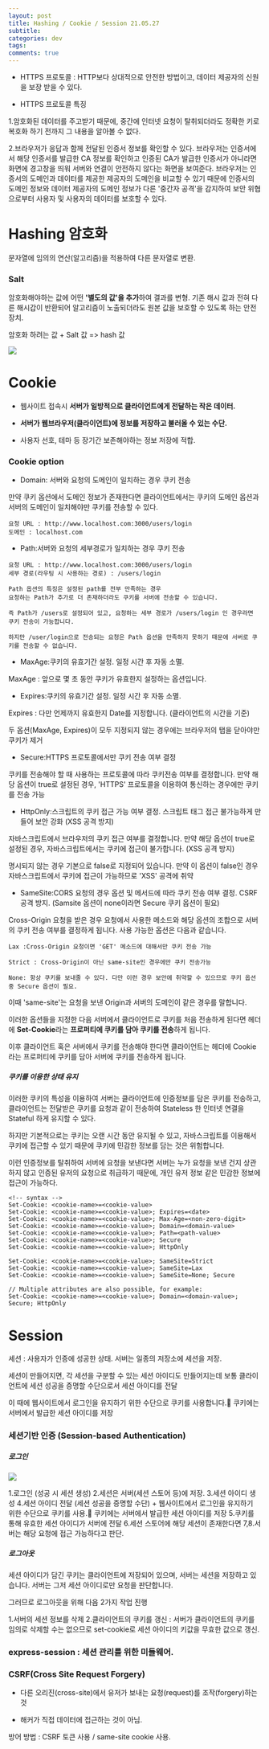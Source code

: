 ```yaml
--- 
layout: post  
title: Hashing / Cookie / Session 21.05.27
subtitle: 
categories: dev
tags: 
comments: true  
--- 
```


- HTTPS 프로토콜 : HTTP보다 상대적으로 안전한 방법이고, 데이터 제공자의 신원을 보장 받을 수 있다. 

- HTTPS 프로토콜 특징

1.암호화된 데이터를 주고받기 때문에, 중간에 인터넷 요청이 탈취되더라도 정확한 키로 복호화 하기 전까지 그 내용을 알아볼 수 없다.

2.브라우저가 응답과 함께 전달된 인증서 정보를 확인할 수 있다. 브라우저는 인증서에서 해당 인증서를 발급한 CA 정보를 확인하고 인증된 CA가 발급한 인증서가 아니라면 화면에 경고창을 띄워 서버와 연결이 안전하지 않다는 화면을 보여준다. 브라우저는 인증서의 도메인과 데이터를 제공한 제공자의 도메인을 비교할 수 있기 때문에 인증서의 도메인 정보와 데이터 제공자의 도메인 정보가 다른 '중간자 공격'을 감지하여 보안 위협으로부터 사용자 및 사용자의 데이터를 보호할 수 있다.

# Hashing 암호화

문자열에 임의의 연산(알고리즘)을 적용하여 다른 문자열로 변환. 

### Salt

암호화해야하는 값에 어떤 **'별도의 값'을 추가**하여 결과를 변형. 기존 해시 값과 전혀 다른 해시갑이 반환되어 알고리즘이 노출되더라도 원본 값을 보호할 수 있도록 하는 안전 장치.

암호화 하려는 값 + Salt 값 => hash 값

![](/assets/img/post/2021-05-27-11-18-06.png)

# Cookie

- 웹사이트 접속시 **서버가 일방적으로 클라이언트에게 전달하는 작은 데이터.** 

- **서버가 웹브라우저(클라이언트)에 정보를 저장하고 불러올 수 있는 수단.** 

- 사용자 선호, 테마 등 장기간 보존해야하는 정보 저장에 적합.

### Cookie option

- Domain: 서버와 요청의 도메인이 일치하는 경우 쿠키 전송

만약 쿠키 옵션에서 도메인 정보가 존재한다면 클라이언트에서는 쿠키의 도메인 옵션과 서버의 도메인이 일치해야만 쿠키를 전송할 수 있다.

```
요청 URL : http://www.localhost.com:3000/users/login
도메인 : localhost.com
```

- Path:서버와 요청의 세부경로가 일치하는 경우 쿠키 전송

```
요청 URL : http://www.localhost.com:3000/users/login
세부 경로(라우팅 시 사용하는 경로) : /users/login

Path 옵션의 특징은 설정된 path를 전부 만족하는 경우 
요청하는 Path가 추가로 더 존재하더라도 쿠키를 서버에 전송할 수 있습니다.

즉 Path가 /users로 설정되어 있고, 요청하는 세부 경로가 /users/login 인 경우라면 쿠키 전송이 가능합니다.

하지만 /user/login으로 전송되는 요청은 Path 옵션을 만족하지 못하기 때문에 서버로 쿠키를 전송할 수 없습니다.
```

- MaxAge:쿠키의 유효기간 설정. 일정 시간 후 자동 소멸.

MaxAge : 앞으로 몇 초 동안 쿠키가 유효한지 설정하는 옵션입니다.

- Expires:쿠키의 유효기간 설정. 일정 시간 후 자동 소멸.

Expires : 다만 언제까지 유효한지 Date를 지정합니다. (클라이언트의 시간을 기준)

두 옵션(MaxAge, Expires)이 모두 지정되지 않는 경우에는 브라우저의 탭을 닫아야만 쿠키가 제거

- Secure:HTTPS 프로토콜에서만 쿠키 전송 여부 결정

쿠키를 전송해야 할 때 사용하는 프로토콜에 따라 쿠키전송 여부를 결정합니다.
만약 해당 옵션이 true로 설정된 경우, 'HTTPS' 프로토콜을 이용하여 통신하는 경우에만 쿠키를 전송 가능

- HttpOnly:스크립트의 쿠키 접근 가능 여부 결정. 스크립트 태그 접근 불가능하게 만들어 보안 강화 (XSS 공격 방지)

자바스크립트에서 브라우저의 쿠키 접근 여부를 결정합니다.
만약 해당 옵션이 true로 설정된 경우, 자바스크립트에서는 쿠키에 접근이 불가합니다. (XSS 공격 방지)

명시되지 않는 경우 기본으로 false로 지정되어 있습니다.
만약 이 옵션이 false인 경우 자바스크립트에서 쿠키에 접근이 가능하므로 'XSS' 공격에 취약

- SameSite:CORS 요청의 경우 옵션 및 메서드에 따라 쿠키 전송 여부 결정. CSRF 공격 방지. (Samsite 옵션이 none이라면 Secure 쿠키 옵션이 필요)

Cross-Origin 요청을 받은 경우 요청에서 사용한 메소드와 해당 옵션의 조합으로 서버의 쿠키 전송 여부를 결정하게 됩니다.
사용 가능한 옵션은 다음과 같습니다.

    Lax :Cross-Origin 요청이면 'GET' 메소드에 대해서만 쿠키 전송 가능

    Strict : Cross-Origin이 아닌 same-site인 경우에만 쿠키 전송가능

    None: 항상 쿠키를 보내줄 수 있다. 다만 이런 경우 보안에 취약할 수 있으므로 쿠키 옵션 중 Secure 옵션이 필요.

이때 'same-site'는 요청을 보낸 Origin과 서버의 도메인이 같은 경우를 말합니다.

이러한 옵션들을 지정한 다음 서버에서 클라이언트로 쿠키를 처음 전송하게 된다면 헤더에 **Set-Cookie**라는 **프로퍼티에 쿠키를 담아 쿠키를 전송**하게 됩니다.

이후 클라이언트 혹은 서버에서 쿠키를 전송해야 한다면 클라이언트는 헤더에 Cookie라는 프로퍼티에 쿠키를 담아 서버에 쿠키를 전송하게 됩니다.

##### 쿠키를 이용한 상태 유지

이러한 쿠키의 특성을 이용하여 서버는 클라이언트에 인증정보를 담은 쿠키를 전송하고, 클라이언트는 전달받은 쿠키를 요청과 같이 전송하여 Stateless 한 인터넷 연결을 Stateful 하게 유지할 수 있다.

하지만 기본적으로는 쿠키는 오랜 시간 동안 유지될 수 있고, 자바스크립트를 이용해서 쿠키에 접근할 수 있기 때문에 쿠키에 민감한 정보를 담는 것은 위험합니다.

이런 인증정보를 탈취하여 서버에 요청을 보낸다면 서버는 누가 요청을 보낸 건지 상관하지 않고 인증된 유저의 요청으로 취급하기 때문에, 개인 유저 정보 같은 민감한 정보에 접근이 가능하다.

```
<!-- syntax -->
Set-Cookie: <cookie-name>=<cookie-value>
Set-Cookie: <cookie-name>=<cookie-value>; Expires=<date>
Set-Cookie: <cookie-name>=<cookie-value>; Max-Age=<non-zero-digit>
Set-Cookie: <cookie-name>=<cookie-value>; Domain=<domain-value>
Set-Cookie: <cookie-name>=<cookie-value>; Path=<path-value>
Set-Cookie: <cookie-name>=<cookie-value>; Secure
Set-Cookie: <cookie-name>=<cookie-value>; HttpOnly

Set-Cookie: <cookie-name>=<cookie-value>; SameSite=Strict
Set-Cookie: <cookie-name>=<cookie-value>; SameSite=Lax
Set-Cookie: <cookie-name>=<cookie-value>; SameSite=None; Secure

// Multiple attributes are also possible, for example:
Set-Cookie: <cookie-name>=<cookie-value>; Domain=<domain-value>; Secure; HttpOnly
```
# Session

세션 : 사용자가 인증에 성공한 상태. 서버는 일종의 저장소에 세션을 저장. 

세션이 만들어지면, 각 세션을 구분할 수 있는 세션 아이디도 만들어지는데 보통 클라이언트에 세션 성공을 증명할 수단으로서 세션 아이디를 전달

이 때에 웹사이트에서 로그인을 유지하기 위한 수단으로 쿠키를 사용합니다. 쿠키에는 서버에서 발급한 세션 아이디를 저장

### 세션기반 인증 (Session-based Authentication)

##### 로그인

![](/assets/img/post/2021-05-27-13-20-21.png)

1.로그인 (성공 시 세션 생성)
2.세션은 서버(세션 스토어 등)에 저장. 
3.세션 아이디 생성
4.세션 아이디 전달 (세션 성공을 증명할 수단) + 웹사이트에서 로그인을 유지하기 위한 수단으로 쿠키를 사용. 쿠키에는 서버에서 발급한 세션 아이디를 저장
5.쿠키를 통해 유효한 세션 아이디가 서버에 전달
6.세션 스토어에 해당 세션이 존재한다면 
7,8.서버는 해당 요청에 접근 가능하다고 판단.

##### 로그아웃

세션 아이디가 담긴 쿠키는 클라이언트에 저장되어 있으며, 서버는 세션을 저장하고 있습니다. 서버는 그저 세션 아이디로만 요청을 판단합니다.

그러므로 로그아웃을 위해 다음 2가지 작업 진행

1.서버의 세션 정보를 삭제
2.클라이언트의 쿠키를 갱신 : 서버가 클라이언트의 쿠키를 임의로 삭제할 수는 없으므로 set-cookie로 세션 아이디의 키값을 무효한 값으로 갱신.

### express-session : 세션 관리를 위한 미들웨어.


### CSRF(Cross Site Request Forgery)

- 다른 오리진(cross-site)에서 유저가 보내는 요청(request)를 조작(forgery)하는 것

- 해커가 직접 데이터에 접근하는 것이 아님.

 방어 방법 : CSRF 토큰 사용 / same-site cookie 사용.